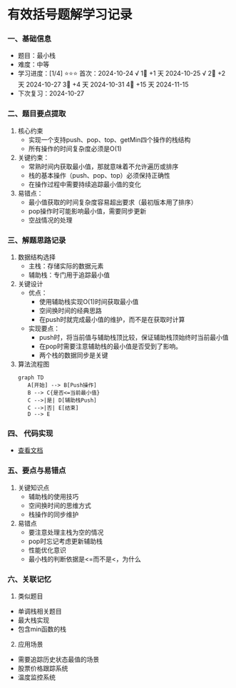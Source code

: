# 有效括号题解学习记录

### 一、基础信息

- 题目：最小栈
- 难度：中等
- 学习进度：[1/4] ⭐⭐⭐
  首次：2024-10-24  √
  1⃣ +1 天 2024-10-25 √
  2⃣ +2 天 2024-10-27
  3⃣ +4 天 2024-10-31
  4⃣ +15 天 2024-11-15
- 下次复习：2024-10-27

### 二、题目要点提取

1. 核心约束
   - 实现一个支持push、pop、top、getMin四个操作的栈结构
   - 所有操作的时间复杂度必须是O(1)
2. 关键约束：
   - 常熟时间内获取最小值，那就意味着不允许遍历或排序
   - 栈的基本操作（push、pop、top）必须保持正确性
   - 在操作过程中需要持续追踪最小值的变化
3. 易错点：
   - 最小值获取的时间复杂度容易超出要求（最初版本用了排序）
   - pop操作时可能影响最小值，需要同步更新
   - 空战情况的处理

### 三、解题思路记录

1. 数据结构选择
   - 主栈：存储实际的数据元素
   - 辅助栈：专门用于追踪最小值
2. 关键设计
   - 优点：
     - 使用辅助栈实现O(1)时间获取最小值
     - 空间换时间的经典思路
     - 在push时就完成最小值的维护，而不是在获取时计算
   - 实现要点：
     - push时，将当前值与辅助栈顶比较，保证辅助栈顶始终时当前最小值
     - 在pop时需要注意辅助栈的最小值是否受到了影响。
     - 两个栈的数据同步是关键
3. 算法流程图
   ```mermaid
   graph TD
      A[开始] --> B[Push操作]
      B --> C{是否<=当前最小值}
      C -->|是| D[辅助栈Push]
      C -->|否| E[结束]
      D --> E
   ```

### 四、 代码实现

- [查看文档](minStack.js)

### 五、要点与易错点

1.  关键知识点
    - 辅助栈的使用技巧
    - 空间换时间的思维方式
    - 栈操作的同步维护
2.  易错点
    - 要注意处理主栈为空的情况
    - pop时忘记考虑更新辅助栈
    - 性能优化意识
    - 最小栈的判断依据是<=而不是<，为什么
### 六、关联记忆

1.  类似题目
   - 单调栈相关题目
   - 最大栈实现
   - 包含min函数的栈

2.  应用场景
   - 需要追踪历史状态最值的场景
   - 股票价格跟踪系统
   - 温度监控系统